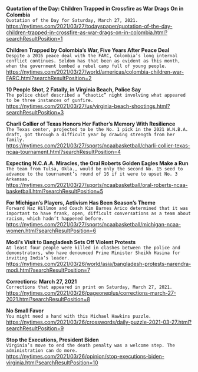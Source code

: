**Quotation of the Day: Children Trapped in Crossfire as War Drags On in Colombia**\
`Quotation of the Day for Saturday, March 27, 2021.`\
https://nytimes.com/2021/03/27/todayspaper/quotation-of-the-day-children-trapped-in-crossfire-as-war-drags-on-in-colombia.html?searchResultPosition=1

**Children Trapped by Colombia’s War, Five Years After Peace Deal**\
`Despite a 2016 peace deal with the FARC, Colombia’s long internal conflict continues. Seldom has that been as evident as this month, when the government bombed a rebel camp full of young people.`\
https://nytimes.com/2021/03/27/world/americas/colombia-children-war-FARC.html?searchResultPosition=2

**10 People Shot, 2 Fatally, in Virginia Beach, Police Say**\
`The police chief described a “chaotic” night involving what appeared to be three instances of gunfire.`\
https://nytimes.com/2021/03/27/us/virginia-beach-shootings.html?searchResultPosition=3

**Charli Collier of Texas Honors Her Father’s Memory With Resilience**\
`The Texas center, projected to be the No. 1 pick in the 2021 W.N.B.A. draft, got through a difficult year by drawing strength from her family.`\
https://nytimes.com/2021/03/27/sports/ncaabasketball/charli-collier-texas-ncaa-tournament.html?searchResultPosition=4

**Expecting N.C.A.A. Miracles, the Oral Roberts Golden Eagles Make a Run**\
`The team from Tulsa, Okla., would be only the second No. 15 seed to advance to the tournament’s round of 16 if it were to upset No. 3 Arkansas.`\
https://nytimes.com/2021/03/27/sports/ncaabasketball/oral-roberts-ncaa-basketball.html?searchResultPosition=5

**For Michigan’s Players, Activism Has Been Season’s Theme**\
`Forward Naz Hillmon and Coach Kim Barnes Arico determined that it was important to have frank, open, difficult conversations as a team about racism, which hadn’t happened before.`\
https://nytimes.com/2021/03/27/sports/ncaabasketball/michigan-ncaa-women.html?searchResultPosition=6

**Modi’s Visit to Bangladesh Sets Off Violent Protests**\
`At least four people were killed in clashes between the police and demonstrators, who have denounced Prime Minister Sheikh Hasina for inviting India’s leader.`\
https://nytimes.com/2021/03/26/world/asia/bangladesh-protests-narendra-modi.html?searchResultPosition=7

**Corrections: March 27, 2021**\
`Corrections that appeared in print on Saturday, March 27, 2021.`\
https://nytimes.com/2021/03/26/pageoneplus/corrections-march-27-2021.html?searchResultPosition=8

**No Small Favor**\
`You might need a hand with this Michael Hawkins puzzle.`\
https://nytimes.com/2021/03/26/crosswords/daily-puzzle-2021-03-27.html?searchResultPosition=9

**Stop the Executions, President Biden**\
`Virginia’s move to end the death penalty was a welcome step. The administration can do more.`\
https://nytimes.com/2021/03/26/opinion/stop-executions-biden-virginia.html?searchResultPosition=10

